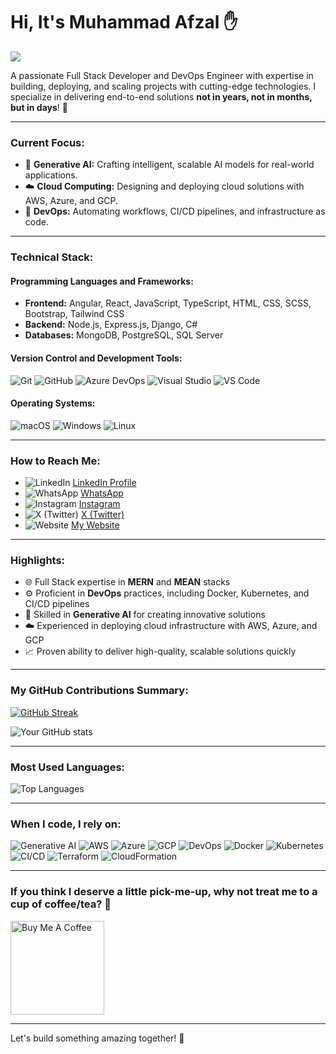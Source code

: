 # Hi, It's Muhammad Afzal ✋

<!-- GitHub Profile Views Counter -->
![](https://komarev.com/ghpvc/?username=em-afzal&color=brightgreen)

A passionate Full Stack Developer and DevOps Engineer with expertise in building, deploying, and scaling projects with cutting-edge technologies. I specialize in delivering end-to-end solutions **not in years, not in months, but in days**! 🚀

---

### Current Focus:
- 🌟 **Generative AI:** Crafting intelligent, scalable AI models for real-world applications.
- ☁️ **Cloud Computing:** Designing and deploying cloud solutions with AWS, Azure, and GCP.
- 🔄 **DevOps:** Automating workflows, CI/CD pipelines, and infrastructure as code.

---

### Technical Stack:

#### Programming Languages and Frameworks:
- **Frontend:** Angular, React, JavaScript, TypeScript, HTML, CSS, SCSS, Bootstrap, Tailwind CSS
- **Backend:** Node.js, Express.js, Django, C#
- **Databases:** MongoDB, PostgreSQL, SQL Server

#### Version Control and Development Tools:
![Git](https://img.shields.io/badge/-Git-orange?logo=git&logoColor=white) ![GitHub](https://img.shields.io/badge/-GitHub-black?logo=github&logoColor=white) ![Azure DevOps](https://img.shields.io/badge/-Azure_DevOps-blue?logo=azure-devops&logoColor=white) ![Visual Studio](https://img.shields.io/badge/-Visual_Studio-purple?logo=visual-studio&logoColor=white) ![VS Code](https://img.shields.io/badge/-Visual_Studio_Code-blue?logo=visual-studio-code&logoColor=white)

#### Operating Systems:
![macOS](https://img.shields.io/badge/-macOS-black?logo=apple&logoColor=white) ![Windows](https://img.shields.io/badge/-Windows-blue?logo=windows&logoColor=white) ![Linux](https://img.shields.io/badge/-Linux-yellow?logo=linux&logoColor=white)

---

### How to Reach Me:
- ![LinkedIn](https://img.shields.io/badge/-LinkedIn-blue?logo=linkedin&logoColor=white) [LinkedIn Profile](https://www.linkedin.com/in/your-profile)
- ![WhatsApp](https://img.shields.io/badge/-WhatsApp-green?logo=whatsapp&logoColor=white) [WhatsApp](https://wa.me/your-number)
- ![Instagram](https://img.shields.io/badge/-Instagram-purple?logo=instagram&logoColor=white) [Instagram](https://instagram.com/your-handle)
- ![X (Twitter)](https://img.shields.io/badge/-Twitter-blue?logo=x-twitter&logoColor=white) [X (Twitter)](https://twitter.com/your-handle)
- ![Website](https://img.shields.io/badge/-Website-black?logo=internet-explorer&logoColor=white) [My Website](https://yourwebsite.com)

---

### Highlights:
- 🌐 Full Stack expertise in **MERN** and **MEAN** stacks
- ⚙️ Proficient in **DevOps** practices, including Docker, Kubernetes, and CI/CD pipelines
- 🤖 Skilled in **Generative AI** for creating innovative solutions
- ☁️ Experienced in deploying cloud infrastructure with AWS, Azure, and GCP
- 📈 Proven ability to deliver high-quality, scalable solutions quickly

---

### My GitHub Contributions Summary:

<!-- GitHub Streak Stats -->
[![GitHub Streak](https://git-readme-streak-stats.herokuapp.com?user=em-afzal&theme=dark&ring=fb4362&file=fb4362&currStreakNum=fb4362&currStreakLabel=fb4362&hide_border=true)](https://git.io/streak-stats)

<!-- GitHub Stats -->
![Your GitHub stats](https://github-readme-stats.vercel.app/api?username=em-afzal&hide_border=true&show_icons=true&bg_color=151515&title_color=fb4362&icon_color=fb4362&text_bold=false&text_color=9e9e9e)

---

### Most Used Languages:
![Top Languages](https://github-readme-stats.vercel.app/api/top-langs/?username=em-afzal&layout=compact&theme=radical)

---

### When I code, I rely on:
<p>
  <img alt="Generative AI" src="https://img.shields.io/badge/-Generative%20AI-00b0d9?style=flat-square&logo=openai&logoColor=white" />
  <img alt="AWS" src="https://img.shields.io/badge/-AWS-FF9900?style=flat-square&logo=amazon-aws&logoColor=white" />
  <img alt="Azure" src="https://img.shields.io/badge/-Azure-0089D6?style=flat-square&logo=microsoft-azure&logoColor=white" />
  <img alt="GCP" src="https://img.shields.io/badge/-Google%20Cloud-4285F4?style=flat-square&logo=google-cloud&logoColor=white" />
  <img alt="DevOps" src="https://img.shields.io/badge/-DevOps-00A0B0?style=flat-square&logo=docker&logoColor=white" />
  <img alt="Docker" src="https://img.shields.io/badge/-Docker-2496ED?style=flat-square&logo=docker&logoColor=white" />
  <img alt="Kubernetes" src="https://img.shields.io/badge/-Kubernetes-326CE5?style=flat-square&logo=kubernetes&logoColor=white" />
  <img alt="CI/CD" src="https://img.shields.io/badge/-CI/CD-6DB33F?style=flat-square&logo=gitlab&logoColor=white" />
  <img alt="Terraform" src="https://img.shields.io/badge/-Terraform-7B42BC?style=flat-square&logo=terraform&logoColor=white" />
  <img alt="CloudFormation" src="https://img.shields.io/badge/-CloudFormation-FF9E00?style=flat-square&logo=aws&logoColor=white" />
</p>

---

### If you think I deserve a little pick-me-up, why not treat me to a cup of coffee/tea? 🥺
<a href="https://www.buymeacoffee.com/em-afzal" target="_blank">
  <img src="https://cdn.buymeacoffee.com/buttons/v2/default-red.png" alt="Buy Me A Coffee" width="150">
</a>

---

Let's build something amazing together! 🚀
